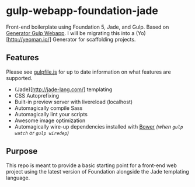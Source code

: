 gulp-webapp-foundation-jade
===========================

Front-end boilerplate using Foundation 5, Jade, and Gulp. Based on [Generator Gulp Webapp](https://github.com/yeoman/generator-gulp-webapp). I will be migrating this into a (Yo)[http://yeoman.io/] Generator for scaffolding projects.

## Features

Please see [gulpfile.js](gulpfile.js) for up to date information on what features are supported.

* (Jade)[http://jade-lang.com/] templating
* CSS Autoprefixing
* Built-in preview server with livereload (localhost)
* Automagically compile Sass
* Automagically lint your scripts
* Awesome image optimization
* Automagically wire-up dependencies installed with [Bower](http://bower.io) *(when `gulp watch` or `gulp wiredep`)*

## Purpose

This repo is meant to provide a basic starting point for a front-end web project using the latest version of Foundation alongside the Jade templating language.
